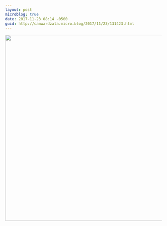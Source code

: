 ```yaml
---
layout: post
microblog: true
date: 2017-11-23 08:14 -0500
guid: http://camwardzala.micro.blog/2017/11/23/131423.html
---
```



<img src="http://camwardzala.com/uploads/2018/6e16a03f63.jpg" width="600" height="600" />
